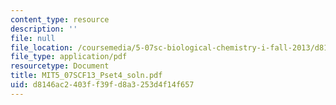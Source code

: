 ```yaml
---
content_type: resource
description: ''
file: null
file_location: /coursemedia/5-07sc-biological-chemistry-i-fall-2013/d8146ac2403ff39fd8a3253d4f14f657_MIT5_07SCF13_Pset4_soln.pdf
file_type: application/pdf
resourcetype: Document
title: MIT5_07SCF13_Pset4_soln.pdf
uid: d8146ac2-403f-f39f-d8a3-253d4f14f657
---
```

